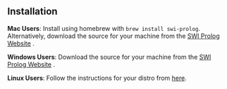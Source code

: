 ## Installation

**Mac Users**: Install using homebrew with `brew install swi-prolog`. Alternatively, download the source for your machine from the [SWI Prolog Website](http://www.swi-prolog.org/download/devel) .

**Windows Users**: Download the source for your machine from the [SWI Prolog Website](http://www.swi-prolog.org/download/devel) .

**Linux Users**: Follow the instructions for your distro from [here](http://www.swi-prolog.org/build/unix.html).

